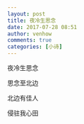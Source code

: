 ```yaml
---
layout: post
title: 夜冷生思念
date: 2017-07-28 08:51
author: venhow
comments: true
categories: [小诗]
---
```

夜冷生思念

思念至北边

北边有佳人

侵驻我心田
